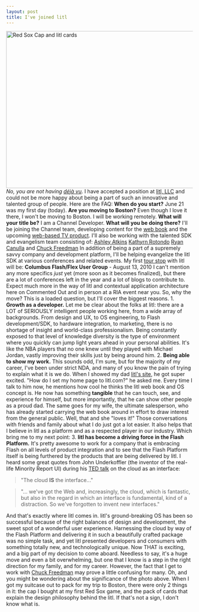 ```yaml
---
layout: post
title: I've joined litl
---
```


<p><a href="/images/soxcapandlitlcards.png"><img title="soxcapandlitlcards" src="/images/soxcapandlitlcards.png" alt="Red Sox Cap and litl cards " width="565" height="424"/></a> <em>No, you are not having <a href="http://www.chuckstar.com/blog/?p=514">d&eacute;j&agrave; vu</a></em>. I have accepted a position at <a href="http://litl.com/">litl, LLC</a> and could not be more happy about being a part of such an innovative and talented group of people. Here are the FAQ: <strong>When do you start?</strong> June 21 was my first day (today). <strong>Are you moving to Boston?</strong> Even though I love it there, I won't be moving to Boston. I will be working remotely. <strong>What will your title be?</strong> I am a Channel Developer. <strong>What will you be doing there?</strong> I'll be joining the Channel team, developing content for the <a href="http://litl.com/meet-webbook/overview.htm">web book</a> and the upcoming <a href="http://www.chuckstar.com/blog/?p=842">web-based TV product</a>. I'll also be working with the talented SDK and evangelism team consisting of: <a href="http://www.razorberry.com/blog/">Ashley Atkins</a> <a href="http://flashionista.org/">Kathyrn Rotondo</a> <a href="http://ryancanulla.com/">Ryan Canulla</a> and <a href="http://www.chuckstar.com/blog">Chuck Freedman</a> In addition of being a part of a supremely savvy company and development platform, I'll be helping evangelize the litl SDK at various conferences and related events. My first <a href="http://devblog.litl.com/?page_id=237">tour stop</a> with litl will be: <strong>Columbus Flash/Flex User Group</strong> - August 13, 2010 I can't mention any more specifics <em>just</em> yet (more soon as it becomes finalized), but there are a lot of conferences left in the year and a lot of blogs to contribute to. Expect much more in the way of litl and contextual application architecture here on Commented Out and in person at a RIA event near you. So, why the move? This is a loaded question, but I'll cover the biggest reasons.  1. <strong>Growth as a developer.</strong> Let me be clear about the folks at litl: there are a LOT of SERIOUSLY intelligent people working here, from a wide array of backgrounds. From design and UX, to OS engineering, to Flash development/SDK, to hardware integration, to marketing, there is no shortage of insight and world-class professionalism. Being constantly exposed to that level of knowledge diversity is the type of environment where you quickly can jump light years ahead in your personal abilities. It's like the NBA players that no one knew until they played with Michael Jordan, vastly improving their skills just by being around him.  2. <strong>Being able to show my work.</strong> This sounds odd, I'm sure, but for the majority of my career, I've been under strict NDA, and many of you know the pain of trying to explain what it is we do. When I showed my dad <a href="http://litl.com">litl's site</a>, he got super excited. "How do I set my home page to litl.com?" he asked me. Every time I talk to him now, he mentions how cool he thinks the litl web book and OS concept is. He now has something <strong>tangible</strong> that he can touch, see, and experience for himself, but more importantly, that he can show other people as a proud dad. The same goes for my wife, the ultimate salesperson, who has already started carrying the web book around in effort to draw interest from the general public. Well, that and she "loves it!" Those conversations with friends and family about what I do just got a lot easier. It also helps that I believe in litl as a platform and as a respected player in our industry. Which bring me to my next point: 3. <strong>litl has become a driving force in the Flash Platform.</strong> It's pretty awesome to work for a company that is embracing Flash on all levels of product integration and to see that the Flash Platform itself is being furthered by the products that are being delivered by litl. I heard some great quotes from John Underkoffler (the inventor of the real-life Minority Report UI) during his <a href="http://www.ted.com/talks/lang/eng/john_underkoffler_drive_3d_data_with_a_gesture.html">TED talk</a> on the cloud as an interface:</p>
<blockquote>"The cloud <strong>IS</strong> the interface..."</blockquote>
<blockquote>"... we've got the Web and, increasingly, the cloud, which is fantastic, but also in the regard in which an interface is fundamental, kind of a distraction. So we've forgotten to invent new interfaces."</blockquote>
<p>And that's exactly where litl comes in. litl's ground-breaking OS has been so successful because of the right balances of design and development, the sweet spot of a wonderful user experience. Harnessing the cloud by way of the Flash Platform and delivering it in such a beautifully crafted package was no simple task, and yet litl presented developers and consumers with something totally new, and technologically unique. Now THAT is exciting, and a big part of my decision to come aboard.  Needless to say, it's a huge move and even a bit overwhelming, but one that I know is a step in the right direction for my family, and for my career.  However, the fact that I get to work with <a href="http://twitter.com/chuckstar">Chuck Freedman</a> may prove a little confusing for many.  Oh, and you might be wondering about the significance of the photo above. When I got my suitcase out to pack for my trip to Boston, there were only 2 things in it: the cap I bought at my first Red Sox game, and the pack of cards that explain the design philosophy behind the litl. If that's not a sign, I don't know what is.</p>